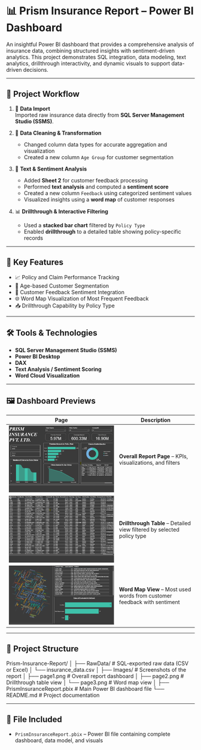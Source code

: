 # 📊 Prism Insurance Report – Power BI Dashboard

An insightful Power BI dashboard that provides a comprehensive analysis of insurance data, combining structured insights with sentiment-driven analytics. This project demonstrates SQL integration, data modeling, text analytics, drillthrough interactivity, and dynamic visuals to support data-driven decisions.

---

## 🧩 Project Workflow

1. 🔗 **Data Import**  
   Imported raw insurance data directly from **SQL Server Management Studio (SSMS)**.

2. 🧹 **Data Cleaning & Transformation**  
   - Changed column data types for accurate aggregation and visualization  
   - Created a new column `Age Group` for customer segmentation  

3. 💬 **Text & Sentiment Analysis**  
   - Added **Sheet 2** for customer feedback processing  
   - Performed **text analysis** and computed a **sentiment score**  
   - Created a new column `Feedback` using categorized sentiment values  
   - Visualized insights using a **word map** of customer responses  

4. 📊 **Drillthrough & Interactive Filtering**  
   - Used a **stacked bar chart** filtered by `Policy Type`  
   - Enabled **drillthrough** to a detailed table showing policy-specific records  

---

## 🚀 Key Features

- 📈 Policy and Claim Performance Tracking  
- 👤 Age-based Customer Segmentation  
- 💬 Customer Feedback Sentiment Integration  
- 🌐 Word Map Visualization of Most Frequent Feedback  
- 📥 Drillthrough Capability by Policy Type

---

## 🛠️ Tools & Technologies

- **SQL Server Management Studio (SSMS)**  
- **Power BI Desktop**  
- **DAX**  
- **Text Analysis / Sentiment Scoring**  
- **Word Cloud Visualization**

---

## 🖼️ Dashboard Previews

| Page | Description |
|------|-------------|
| ![Page 1 – Dashboard Overview](Images/page1.png) | **Overall Report Page** – KPIs, visualizations, and filters |
| ![Page 2 – Drillthrough Table](Images/page2.png) | **Drillthrough Table** – Detailed view filtered by selected policy type |
| ![Page 3 – Word Map](Images/page3.png) | **Word Map View** – Most used words from customer feedback with sentiment |

---

## 📁 Project Structure

Prism-Insurance-Report/
│
├── RawData/ # SQL-exported raw data (CSV or Excel)
│ └── insurance_data.csv
│
├── Images/ # Screenshots of the report
│ ├── page1.png # Overall report dashboard
│ ├── page2.png # Drillthrough table view
│ └── page3.png # Word map view
│
├── PrismInsuranceReport.pbix # Main Power BI dashboard file
└── README.md # Project documentation

---

## 📁 File Included

- `PrismInsuranceReport.pbix` – Power BI file containing complete dashboard, data model, and visuals
